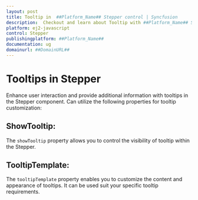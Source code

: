 ```yaml
---
layout: post
title: Tooltip in  ##Platform_Name## Stepper control | Syncfusion
description:  Checkout and learn about Tooltip with ##Platform_Name## Stepper control of Syncfusion Essential JS 2 and more details.
platform: ej2-javascript
control: Stepper
publishingplatform: ##Platform_Name##
documentation: ug
domainurl: ##DomainURL##
---
```


# Tooltips in Stepper

Enhance user interaction and provide additional information with tooltips in the Stepper component. Can utilize the following properties for tooltip customization:

## ShowTooltip:
The `showTooltip` property allows you to control the visibility of tooltip within the Stepper.

## TooltipTemplate:
The `tooltipTemplate` property enables you to customize the content and appearance of tooltips. It can be used suit your specific tooltip requirements.